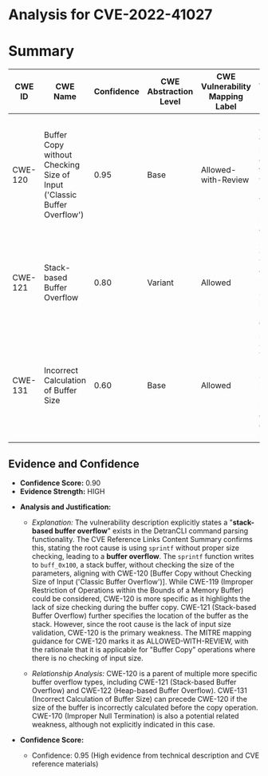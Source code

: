 # Analysis for CVE-2022-41027

# Summary
| CWE ID | CWE Name | Confidence | CWE Abstraction Level | CWE Vulnerability Mapping Label | CWE-Vulnerability Mapping Notes |
|---|---|---|---|---|---|
| CWE-120 | Buffer Copy without Checking Size of Input ('Classic Buffer Overflow') | 0.95 | Base | Allowed-with-Review | Primary CWE. The vulnerability involves copying data to a buffer without proper size validation, leading to a buffer overflow. |
| CWE-121 | Stack-based Buffer Overflow | 0.80 | Variant | Allowed | Secondary Candidate. The vulnerability is specifically a stack-based buffer overflow. |
| CWE-131 | Incorrect Calculation of Buffer Size | 0.60 | Base | Allowed | Secondary Candidate.  The `sprintf` usage suggests the buffer size might not have been calculated correctly initially. |

## Evidence and Confidence

*   **Confidence Score:** 0.90
*   **Evidence Strength:** HIGH

- **Analysis and Justification:**  
  - *Explanation:* The vulnerability description explicitly states a "**stack-based buffer overflow**" exists in the DetranCLI command parsing functionality. The CVE Reference Links Content Summary confirms this, stating the root cause is using `sprintf` without proper size checking, leading to a **buffer overflow**. The `sprintf` function writes to `buff_0x100`, a stack buffer, without checking the size of the parameters, aligning with CWE-120 [Buffer Copy without Checking Size of Input ('Classic Buffer Overflow')]. While CWE-119 (Improper Restriction of Operations within the Bounds of a Memory Buffer) could be considered, CWE-120 is more specific as it highlights the lack of size checking during the buffer copy. CWE-121 (Stack-based Buffer Overflow) further specifies the location of the buffer as the stack. However, since the root cause is the lack of input size validation, CWE-120 is the primary weakness. The MITRE mapping guidance for CWE-120 marks it as ALLOWED-WITH-REVIEW, with the rationale that it is applicable for "Buffer Copy" operations where there is no checking of input size.

  - *Relationship Analysis:* CWE-120 is a parent of multiple more specific buffer overflow types, including CWE-121 (Stack-based Buffer Overflow) and CWE-122 (Heap-based Buffer Overflow). CWE-131 (Incorrect Calculation of Buffer Size) can precede CWE-120 if the size of the buffer is incorrectly calculated before the copy operation. CWE-170 (Improper Null Termination) is also a potential related weakness, although not explicitly indicated in this case.

- **Confidence Score:**  
  - Confidence: 0.95 (High evidence from technical description and CVE reference materials)